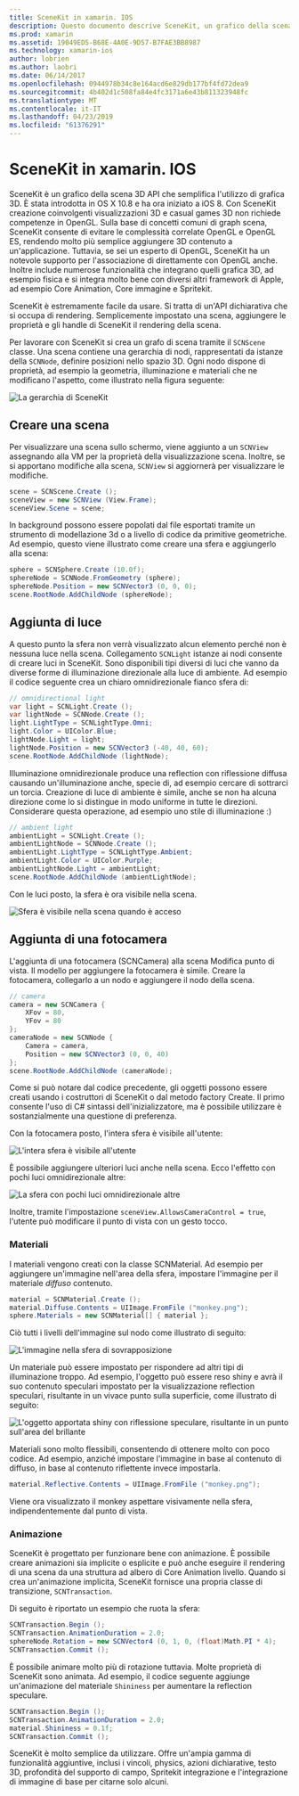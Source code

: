 ```yaml
---
title: SceneKit in xamarin. IOS
description: Questo documento descrive SceneKit, un grafico della scena 3D API che semplifica l'utilizzo di grafica 3D per astrarre le complessità di OpenGL.
ms.prod: xamarin
ms.assetid: 19049ED5-B68E-4A0E-9D57-B7FAE3BB8987
ms.technology: xamarin-ios
author: lobrien
ms.author: laobri
ms.date: 06/14/2017
ms.openlocfilehash: 0944978b34c8e164acd6e829db177bf4fd72dea9
ms.sourcegitcommit: 4b402d1c508fa84e4fc3171a6e43b811323948fc
ms.translationtype: MT
ms.contentlocale: it-IT
ms.lasthandoff: 04/23/2019
ms.locfileid: "61376291"
---
```

# <a name="scenekit-in-xamarinios"></a>SceneKit in xamarin. IOS

SceneKit è un grafico della scena 3D API che semplifica l'utilizzo di grafica 3D. È stata introdotta in OS X 10.8 e ha ora iniziato a iOS 8. Con SceneKit creazione coinvolgenti visualizzazioni 3D e casual games 3D non richiede competenze in OpenGL. Sulla base di concetti comuni di graph scena, SceneKit consente di evitare le complessità correlate OpenGL e OpenGL ES, rendendo molto più semplice aggiungere 3D contenuto a un'applicazione. Tuttavia, se sei un esperto di OpenGL, SceneKit ha un notevole supporto per l'associazione di direttamente con OpenGL anche. Inoltre include numerose funzionalità che integrano quelli grafica 3D, ad esempio fisica e si integra molto bene con diversi altri framework di Apple, ad esempio Core Animation, Core immagine e Spritekit.

SceneKit è estremamente facile da usare. Si tratta di un'API dichiarativa che si occupa di rendering. Semplicemente impostato una scena, aggiungere le proprietà e gli handle di SceneKit il rendering della scena.

Per lavorare con SceneKit si crea un grafo di scena tramite il `SCNScene` classe. Una scena contiene una gerarchia di nodi, rappresentati da istanze della `SCNNode`, definire posizioni nello spazio 3D. Ogni nodo dispone di proprietà, ad esempio la geometria, illuminazione e materiali che ne modificano l'aspetto, come illustrato nella figura seguente:

![](scenekit-images/image7.png "La gerarchia di SceneKit") 

## <a name="create-a-scene"></a>Creare una scena

Per visualizzare una scena sullo schermo, viene aggiunto a un `SCNView` assegnando alla VM per la proprietà della visualizzazione scena. Inoltre, se si apportano modifiche alla scena, `SCNView` si aggiornerà per visualizzare le modifiche.

```csharp
scene = SCNScene.Create ();
sceneView = new SCNView (View.Frame);
sceneView.Scene = scene;
```

In background possono essere popolati dal file esportati tramite un strumento di modellazione 3d o a livello di codice da primitive geometriche. Ad esempio, questo viene illustrato come creare una sfera e aggiungerlo alla scena:

```csharp
sphere = SCNSphere.Create (10.0f);
sphereNode = SCNNode.FromGeometry (sphere);
sphereNode.Position = new SCNVector3 (0, 0, 0);
scene.RootNode.AddChildNode (sphereNode);
```

## <a name="adding-light"></a>Aggiunta di luce

A questo punto la sfera non verrà visualizzato alcun elemento perché non è nessuna luce nella scena. Collegamento `SCNLight` istanze ai nodi consente di creare luci in SceneKit. Sono disponibili tipi diversi di luci che vanno da diverse forme di illuminazione direzionale alla luce di ambiente. Ad esempio il codice seguente crea un chiaro omnidirezionale fianco sfera di:

```csharp
// omnidirectional light
var light = SCNLight.Create ();
var lightNode = SCNNode.Create ();
light.LightType = SCNLightType.Omni;
light.Color = UIColor.Blue;
lightNode.Light = light;
lightNode.Position = new SCNVector3 (-40, 40, 60);
scene.RootNode.AddChildNode (lightNode);
```

Illuminazione omnidirezionale produce una reflection con riflessione diffusa causando un'illuminazione anche, specie di, ad esempio cercare di sottrarci un torcia. Creazione di luce di ambiente è simile, anche se non ha alcuna direzione come lo si distingue in modo uniforme in tutte le direzioni. Considerare questa operazione, ad esempio uno stile di illuminazione :)

```csharp
// ambient light
ambientLight = SCNLight.Create ();
ambientLightNode = SCNNode.Create ();
ambientLight.LightType = SCNLightType.Ambient;
ambientLight.Color = UIColor.Purple;
ambientLightNode.Light = ambientLight;
scene.RootNode.AddChildNode (ambientLightNode);
```

Con le luci posto, la sfera è ora visibile nella scena.

![](scenekit-images/image8.png "Sfera è visibile nella scena quando è acceso")
 
## <a name="adding-a-camera"></a>Aggiunta di una fotocamera

L'aggiunta di una fotocamera (SCNCamera) alla scena Modifica punto di vista. Il modello per aggiungere la fotocamera è simile. Creare la fotocamera, collegarlo a un nodo e aggiungere il nodo della scena.

```csharp
// camera
camera = new SCNCamera {
    XFov = 80,
    YFov = 80
};
cameraNode = new SCNNode {
    Camera = camera,
    Position = new SCNVector3 (0, 0, 40)
};
scene.RootNode.AddChildNode (cameraNode);
```

Come si può notare dal codice precedente, gli oggetti possono essere creati usando i costruttori di SceneKit o dal metodo factory Create. Il primo consente l'uso di C# sintassi dell'inizializzatore, ma è possibile utilizzare è sostanzialmente una questione di preferenza.

Con la fotocamera posto, l'intera sfera è visibile all'utente:

![](scenekit-images/image9.png "L'intera sfera è visibile all'utente")
 
È possibile aggiungere ulteriori luci anche nella scena. Ecco l'effetto con pochi luci omnidirezionale altre:

![](scenekit-images/image10.png "La sfera con pochi luci omnidirezionale altre")
 
Inoltre, tramite l'impostazione `sceneView.AllowsCameraControl = true`, l'utente può modificare il punto di vista con un gesto tocco.

### <a name="materials"></a>Materiali

I materiali vengono creati con la classe SCNMaterial. Ad esempio per aggiungere un'immagine nell'area della sfera, impostare l'immagine per il materiale *diffuso* contenuto.

```csharp
material = SCNMaterial.Create ();
material.Diffuse.Contents = UIImage.FromFile ("monkey.png");
sphere.Materials = new SCNMaterial[] { material };
```

Ciò tutti i livelli dell'immagine sul nodo come illustrato di seguito:

![](scenekit-images/image11.png "L'immagine nella sfera di sovrapposizione")
 
Un materiale può essere impostato per rispondere ad altri tipi di illuminazione troppo. Ad esempio, l'oggetto può essere reso shiny e avrà il suo contenuto speculari impostato per la visualizzazione reflection speculari, risultante in un vivace punto sulla superficie, come illustrato di seguito:

![](scenekit-images/image12.png "L'oggetto apportata shiny con riflessione speculare, risultante in un punto sull'area del brillante")
 
Materiali sono molto flessibili, consentendo di ottenere molto con poco codice. Ad esempio, anziché impostare l'immagine in base al contenuto di diffuso, in base al contenuto riflettente invece impostarla.

```csharp
material.Reflective.Contents = UIImage.FromFile ("monkey.png");
```

Viene ora visualizzato il monkey aspettare visivamente nella sfera, indipendentemente dal punto di vista.

### <a name="animation"></a>Animazione

SceneKit è progettato per funzionare bene con animazione. È possibile creare animazioni sia implicite o esplicite e può anche eseguire il rendering di una scena da una struttura ad albero di Core Animation livello. Quando si crea un'animazione implicita, SceneKit fornisce una propria classe di transizione, `SCNTransaction`.

Di seguito è riportato un esempio che ruota la sfera:

```csharp
SCNTransaction.Begin ();
SCNTransaction.AnimationDuration = 2.0;
sphereNode.Rotation = new SCNVector4 (0, 1, 0, (float)Math.PI * 4);
SCNTransaction.Commit ();
```

È possibile animare molto più di rotazione tuttavia. Molte proprietà di SceneKit sono animata. Ad esempio, il codice seguente aggiunge un'animazione del materiale `Shininess` per aumentare la reflection speculare.

```csharp
SCNTransaction.Begin ();
SCNTransaction.AnimationDuration = 2.0;
material.Shininess = 0.1f;
SCNTransaction.Commit ();
```

SceneKit è molto semplice da utilizzare. Offre un'ampia gamma di funzionalità aggiuntive, inclusi i vincoli, physics, azioni dichiarative, testo 3D, profondità del supporto di campo, Spritekit integrazione e l'integrazione di immagine di base per citarne solo alcuni.